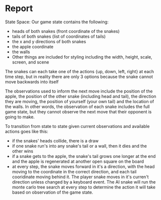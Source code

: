 # Report
State Space:
Our game state contains the following:
- heads of both snakes (front coordinate of the snakes)
- tails of both snakes (list of coordinates of tails)
- the x and y directions of both snakes
- the apple coordinate
- the walls
- Other things are included for styling including the width, height, scale, screen, and scene

The snakes can each take one of the actions {up, down, left, right} at each time step, but in reality there are only 3 options because the snake cannot move backwards into itself

The observations used to inform the next move include the position of the apple, the position of the other snake (including head and tail), the direction they are moving, the position of yourself (your own tail) and the location of the walls. In other words, the observation of each snake includes the full game state, but they cannot observe the next move that their opponent is going to make. 

To transition from state to state given current observations and available actions goes like this:
- if the snakes' heads collide, there is a draw
- if one snake run's into any snake's tail or a wall, then it dies and the other wins
- if a snake gets to the apple, the snake's tail grows one longer at the end and the apple is regenerated at another open square on the board
- at every step, the snake moves forward in it's a direction, with the head moving to the coordinate in the correct direction, and each tail cooridinate moving behind it. The player snake moves in it's curren't direction unless changed by a keyboard event. The AI snake will run the monte carlo tree search at every step to determine the action it will take based on observation of the game state. 
